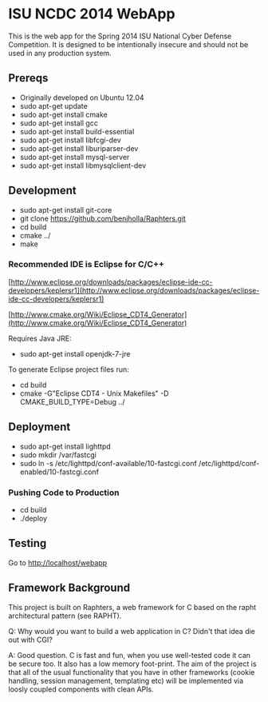 # ISU NCDC 2014 WebApp

This is the web app for the Spring 2014 ISU National Cyber Defense Competition.  It is designed to be intentionally insecure and should not be used in any production system.

## Prereqs
* Originally developed on Ubuntu 12.04
* sudo apt-get update
* sudo apt-get install cmake
* sudo apt-get install gcc 
* sudo apt-get install build-essential
* sudo apt-get install libfcgi-dev
* sudo apt-get install liburiparser-dev
* sudo apt-get install mysql-server
* sudo apt-get install libmysqlclient-dev

## Development
* sudo apt-get install git-core
* git clone https://github.com/benjholla/Raphters.git
* cd build
* cmake ../
* make

### Recommended IDE is Eclipse for C/C++
[http://www.eclipse.org/downloads/packages/eclipse-ide-cc-developers/keplersr1](http://www.eclipse.org/downloads/packages/eclipse-ide-cc-developers/keplersr1)

[http://www.cmake.org/Wiki/Eclipse_CDT4_Generator](http://www.cmake.org/Wiki/Eclipse_CDT4_Generator)

Requires Java JRE:

* sudo apt-get install openjdk-7-jre

To generate Eclipse project files run:

* cd build
* cmake -G"Eclipse CDT4 - Unix Makefiles" -D CMAKE_BUILD_TYPE=Debug ../

## Deployment
* sudo apt-get install lighttpd
* sudo mkdir /var/fastcgi
* sudo ln -s /etc/lighttpd/conf-available/10-fastcgi.conf /etc/lighttpd/conf-enabled/10-fastcgi.conf

### Pushing Code to Production
* cd build
* ./deploy

## Testing
Go to [http://localhost/webapp](http://localhost/webapp)

## Framework Background
This project is built on Raphters, a web framework for C based on the rapht architectural pattern (see RAPHT).

Q: Why would you want to build a web application in C? Didn't that idea die out 
with CGI?

A: Good question. C is fast and fun, when you use well-tested code it can be secure too. It also has a low memory foot-print. The aim of the project is that all of the usual functionality that you have in other frameworks (cookie handling, session management, templating etc) will be implemented via loosly coupled components with clean APIs.
